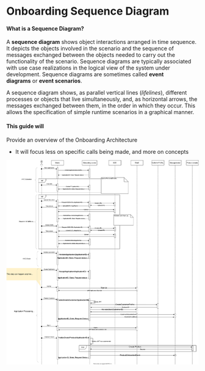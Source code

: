 # Onboarding Sequence Diagram



#### What is a Sequence Diagram?
A **sequence diagram** shows object interactions arranged in time sequence. It depicts the objects involved in the scenario and the sequence of messages exchanged between the objects needed to carry out the functionality of the scenario. Sequence diagrams are typically associated with use case realizations in the logical view of the system under development. Sequence diagrams are sometimes called **event diagrams** or **event scenarios**.

A sequence diagram shows, as parallel vertical lines (*lifelines*), different processes or objects that live simultaneously, and, as horizontal arrows, the messages exchanged between them, in the order in which they occur. This allows the specification of simple runtime scenarios in a graphical manner.



#### This guide will
Provide an overview of the Onboarding Architecture
- It will focus less on specific calls being made, and more on concepts

![Onboarding Sequence Diagram](images/Onboarding_Sequence_ext.svg) 
